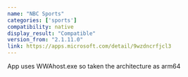 ```yaml
---
name: "NBC Sports"
categories: ['sports']
compatibility: native
display_result: "Compatible"
version_from: "2.1.11.0"
link: https://apps.microsoft.com/detail/9wzdncrfjcl3
---
```


App uses WWAhost.exe so taken the architecture as arm64
